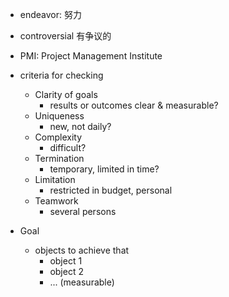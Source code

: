 - endeavor: 努力 
- controversial 有争议的 

- PMI: Project Management Institute 

- criteria for checking 
	- Clarity of goals 
		- results or outcomes clear & measurable? 
	- Uniqueness 
		- new, not daily? 
	- Complexity 
		- difficult? 
	- Termination 
		- temporary, limited in time? 
	- Limitation 
		- restricted in budget, personal 
	- Teamwork 
		- several persons 


- Goal 
	- objects to achieve that 
		- object 1 
		- object 2 
		- ... (measurable) 
